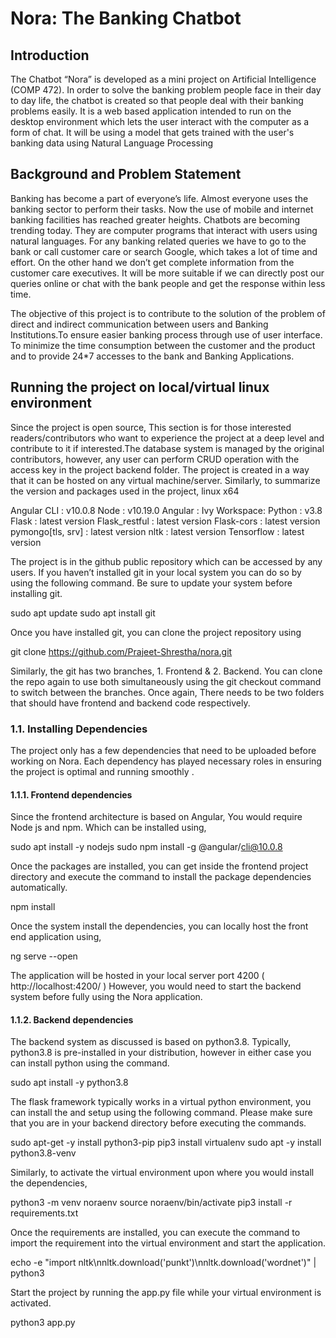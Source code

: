 # Nora: The Banking Chatbot

## Introduction
The Chatbot “Nora” is developed as a mini project on Artificial Intelligence (COMP 472). In
order to solve the banking problem people face in their day to day life, the chatbot is created so
that people deal with their banking problems easily. It is a web based application intended to run
on the desktop environment which lets the user interact with the computer as a form of chat. It
will be using a model that gets trained with the user's banking data using Natural Language
Processing

## Background and Problem Statement
Banking has become a part of everyone’s life. Almost everyone uses the banking sector to
perform their tasks. Now the use of mobile and internet banking facilities has reached greater
heights. Chatbots are becoming trending today. They are computer programs that interact with
users using natural languages. For any banking related queries we have to go to the bank or call
customer care or search Google, which takes a lot of time and effort. On the other hand we don’t
get complete information from the customer care executives. It will be more suitable if we can
directly post our queries online or chat with the bank people and get the response within less
time.

The objective of this project is to contribute to the solution of the problem of direct and indirect
communication between users and Banking Institutions.To ensure easier banking process
through use of user interface. To minimize the time consumption between the customer and the
product and to provide 24*7 accesses to the bank and Banking Applications.

## Running the project on local/virtual linux environment
Since the project is open source, This section is for those interested readers/contributors who
want to experience the project at a deep level and contribute to it if interested.The database system is managed by
the original contributors, however, any user can perform CRUD operation with the access key in
the project backend folder.
The project is created in a way that it can be hosted on any virtual machine/server.
Similarly, to summarize the version and packages used in the project, linux x64

Angular CLI : v10.0.8
Node : v10.19.0
Angular : Ivy Workspace:
Python : v3.8
Flask : latest version
Flask_restful : latest version
Flask-cors : latest version
pymongo[tls, srv] : latest version
nltk : latest version
Tensorflow : latest version

The project is in the github public repository which can be accessed by any users. If you haven’t
installed git in your local system you can do so by using the following command. Be sure to
update your system before installing git.

sudo apt update
sudo apt install git

Once you have installed git, you can clone the project repository using

git clone https://github.com/Prajeet-Shrestha/nora.git


Similarly, the git has two branches, 1. Frontend & 2. Backend. You can clone the repo again to
use both simultaneously using the git checkout command to switch between the branches. Once
again, There needs to be two folders that should have frontend and backend code
respectively.

### 1.1. Installing Dependencies
The project only has a few dependencies that need to be uploaded before working on Nora. Each
dependency has played necessary roles in ensuring the project is optimal and running smoothly .

#### 1.1.1. Frontend dependencies
Since the frontend architecture is based on Angular, You would require Node js and npm. Which
can be installed using,

sudo apt install -y nodejs
sudo npm install -g @angular/cli@10.0.8

Once the packages are installed, you can get inside the frontend project directory and execute the
command to install the package dependencies automatically.

npm install

Once the system install the dependencies, you can locally host the front end application using,

ng serve --open

The application will be hosted in your local server port 4200 ( http://localhost:4200/ ) However,
you would need to start the backend system before fully using the Nora application.

#### 1.1.2. Backend dependencies
The backend system as discussed is based on python3.8. Typically, python3.8 is pre-installed in
your distribution, however in either case you can install python using the command.

sudo apt install -y python3.8

The flask framework typically works in a virtual python environment, you can install the and
setup using the following command. Please make sure that you are in your backend directory
before executing the commands.

sudo apt-get -y install python3-pip
pip3 install virtualenv
sudo apt -y install python3.8-venv

Similarly, to activate the virtual environment upon where you would install the dependencies,

python3 -m venv noraenv
source noraenv/bin/activate
pip3 install -r requirements.txt

Once the requirements are installed, you can execute the command to import the requirement
into the virtual environment and start the application.

echo -e "import nltk\nnltk.download('punkt')\nnltk.download('wordnet')" | python3

Start the project by running the app.py file while your virtual environment is activated.

python3 app.py


